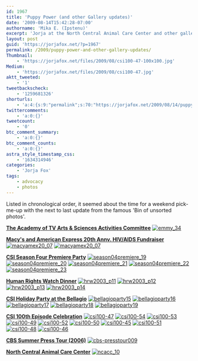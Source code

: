 ```yaml
---
id: 1967
title: 'Puppy Power (and other Gallery updates)'
date: '2009-08-14T15:42:28-07:00'
authorname: 'Mika E. (Ipstenu)'
excerpt: 'Jorja at the North Central Animal Care Center and other gallery photos that aren''t new, but hopefully they''re new to you.'
layout: post
guid: 'https://jorjafox.net/?p=1967'
permalink: /2009/puppy-power-and-other-gallery-updates/
Thumbnail:
    - 'https://jorjafox.net/files/2009/08/csi100-47-100x100.jpg'
Medium:
    - 'https://jorjafox.net/files/2009/08/csi100-47.jpg'
aktt_tweeted:
    - '1'
tweetbackscheck:
    - '1259681326'
shorturls:
    - 'a:4:{s:9:"permalink";s:70:"https://jorjafox.net/2009/08/14/puppy-power-and-other-gallery-updates/";s:7:"tinyurl";s:26:"http://tinyurl.com/yhdogba";s:4:"isgd";s:18:"http://is.gd/530Ct";s:5:"bitly";s:19:"http://bit.ly/761qS";}'
twittercomments:
    - 'a:0:{}'
tweetcount:
    - '0'
btc_comment_summary:
    - 'a:0:{}'
btc_comment_counts:
    - 'a:0:{}'
astra_style_timestamp_css:
    - '1634314946'
categories:
    - 'Jorja Fox'
tags:
    - advocacy
    - photos
---
```


Listed in chronological order, it seemed about the time for a weekend pick-me-up with the next to last update from the famous 'Bin of unsorted photos'.

**<a href="https://jorjafox.net/gallery/pub/csi/20020513-emmy">The Academy of TV Arts & Sciences Activities Committee</a>**
<a href="https://jorjafox.net/gallery/pub/csi/20020513-emmy/emmy_34.jpg"><img class="ZenphotoPress_thumb " alt="emmy_34" title="emmy_34" src="https://jorjafox.net/gallery/cache/pub/csi/20020513-emmy/emmy_34_200_cw200_ch200_thumb.jpg"  /></a>

**<a href="https://jorjafox.net/gallery/pub/advocacy/20020928-hiv/">Macy's and American Express 20th Annv. HIV/AIDS Fundraiser</a>**
<a href="https://jorjafox.net/gallery/pub/advocacy/20020928-hiv/macyamex20_07.jpg"><img class="ZenphotoPress_thumb " alt="macyamex20_07" title="macyamex20_07" src="https://jorjafox.net/gallery/cache/pub/advocacy/20020928-hiv/macyamex20_07_200_cw200_ch200_thumb.jpg"  /></a> <a href="https://jorjafox.net/gallery/pub/advocacy/20020928-hiv/macyamex20_08.jpg"><img class="ZenphotoPress_thumb " alt="macyamex20_07" title="macyamex20_08" src="https://jorjafox.net/gallery/cache/pub/advocacy/20020928-hiv/macyamex20_08_200_cw200_ch200_thumb.jpg"  /></a>

**<a href="https://jorjafox.net/gallery/pub/csi/20030800-premiere">CSI Season Four Premiere Party</a>**
<a href="https://jorjafox.net/gallery/pub/csi/20030800-premiere/season04premiere_19.jpg"><img class="ZenphotoPress_thumb " alt="season04premiere_19" title="season04premiere_19" src="https://jorjafox.net/gallery/cache/pub/csi/20030800-premiere/season04premiere_20_200_cw200_ch200_thumb.jpg"  /></a> <a href="https://jorjafox.net/gallery/pub/csi/20030800-premiere/season04premiere_20.jpg"><img class="ZenphotoPress_thumb " alt="season04premiere_20" title="season04premiere_20" src="https://jorjafox.net/gallery/cache/pub/csi/20030800-premiere/season04premiere_20_200_cw200_ch200_thumb.jpg"  /></a> <a href="https://jorjafox.net/gallery/pub/csi/20030800-premiere/season04premiere_21.jpg"><img class="ZenphotoPress_thumb " alt="season04premiere_21" title="season04premiere_21" src="https://jorjafox.net/gallery/cache/pub/csi/20030800-premiere/season04premiere_21_200_cw200_ch200_thumb.jpg"  /></a> <a href="https://jorjafox.net/gallery/pub/csi/20030800-premiere/season04premiere_22.jpg"><img class="ZenphotoPress_thumb " alt="season04premiere_22" title="season04premiere_22" src="https://jorjafox.net/gallery/cache/pub/csi/20030800-premiere/season04premiere_22_200_cw200_ch200_thumb.jpg"  /></a> <a href="https://jorjafox.net/gallery/pub/csi/20030800-premiere/season04premiere_23.jpg"><img class="ZenphotoPress_thumb " alt="season04premiere_23" title="season04premiere_23" src="https://jorjafox.net/gallery/cache/pub/csi/20030800-premiere/season04premiere_23_200_cw200_ch200_thumb.jpg"  /></a>

**<a href="https://jorjafox.net/gallery/pub/advocacy/20031118-hrwd">Human Rights Watch Dinner</a>**
<a href="https://jorjafox.net/gallery/pub/advocacy/20031118-hrwd/hrw2003_p11.jpg"><img class="ZenphotoPress_thumb " alt="hrw2003_p11" title="hrw2003_p11" src="https://jorjafox.net/gallery/cache/pub/advocacy/20031118-hrwd/hrw2003_p11_200_cw200_ch200_thumb.jpg"  /></a> <a href="https://jorjafox.net/gallery/pub/advocacy/20031118-hrwd/hrw2003_p12.jpg"><img class="ZenphotoPress_thumb " alt="hrw2003_p12" title="hrw2003_p12" src="https://jorjafox.net/gallery/cache/pub/advocacy/20031118-hrwd/hrw2003_p12_200_cw200_ch200_thumb.jpg"  /></a> <a href="https://jorjafox.net/gallery/pub/advocacy/20031118-hrwd/hrw2003_p13.jpg"><img class="ZenphotoPress_thumb " alt="hrw2003_p13" title="hrw2003_p13" src="https://jorjafox.net/gallery/cache/pub/advocacy/20031118-hrwd/hrw2003_p13_200_cw200_ch200_thumb.jpg"  /></a> <a href="https://jorjafox.net/gallery/pub/advocacy/20031118-hrwd/hrw2003_p14.jpg"><img class="ZenphotoPress_thumb " alt="hrw2003_p14" title="hrw2003_p14" src="https://jorjafox.net/gallery/cache/pub/advocacy/20031118-hrwd/hrw2003_p14_200_cw200_ch200_thumb.jpg"  /></a>

**<a href="https://jorjafox.net/gallery/pub/csi/20031213-bellagio">CSI Holiday Party at the Bellagio</a>**
<a href="https://jorjafox.net/gallery/pub/csi/20031213-bellagio/bellagioparty15.jpg"><img class="ZenphotoPress_thumb " alt="bellagioparty15" title="bellagioparty15" src="https://jorjafox.net/gallery/cache/pub/csi/20031213-bellagio/bellagioparty15_200_cw200_ch200_thumb.jpg"  /></a> <a href="https://jorjafox.net/gallery/pub/csi/20031213-bellagio/bellagioparty16.jpg"><img class="ZenphotoPress_thumb " alt="bellagioparty16" title="bellagioparty16" src="https://jorjafox.net/gallery/cache/pub/csi/20031213-bellagio/bellagioparty16_200_cw200_ch200_thumb.jpg"  /></a> <a href="https://jorjafox.net/gallery/pub/csi/20031213-bellagio/bellagioparty17.jpg"><img class="ZenphotoPress_thumb " alt="bellagioparty17" title="bellagioparty17" src="https://jorjafox.net/gallery/cache/pub/csi/20031213-bellagio/bellagioparty17_200_cw200_ch200_thumb.jpg"  /></a> <a href="https://jorjafox.net/gallery/pub/csi/20031213-bellagio/bellagioparty18.jpg"><img class="ZenphotoPress_thumb " alt="bellagioparty18" title="bellagioparty18" src="https://jorjafox.net/gallery/cache/pub/csi/20031213-bellagio/bellagioparty18_200_cw200_ch200_thumb.jpg"  /></a> <a href="https://jorjafox.net/gallery/pub/csi/20031213-bellagio/bellagioparty19.jpg"><img class="ZenphotoPress_thumb " alt="bellagioparty19" title="bellagioparty19" src="https://jorjafox.net/gallery/cache/pub/csi/20031213-bellagio/bellagioparty19_200_cw200_ch200_thumb.jpg"  /></a>

**<a href="https://jorjafox.net/gallery/pub/csi/20041112-100thep">CSI 100th Episode Celebration</a>**
<a href="https://jorjafox.net/gallery/pub/csi/20041112-100thep/csi100-47.jpg"><img class="ZenphotoPress_thumb " alt="csi100-47" title="csi100-47" src="https://jorjafox.net/gallery/cache/pub/csi/20041112-100thep/csi100-47_200_cw200_ch200_thumb.jpg"  /></a> <a href="https://jorjafox.net/gallery/pub/csi/20041112-100thep/csi100-54.jpg"><img class="ZenphotoPress_thumb " alt="csi100-54" title="csi100-54" src="https://jorjafox.net/gallery/cache/pub/csi/20041112-100thep/csi100-54_200_cw200_ch200_thumb.jpg"  /></a> <a href="https://jorjafox.net/gallery/pub/csi/20041112-100thep/csi100-53.jpg"><img class="ZenphotoPress_thumb " alt="csi100-53" title="csi100-53" src="https://jorjafox.net/gallery/cache/pub/csi/20041112-100thep/csi100-53_200_cw200_ch200_thumb.jpg"  /></a> <a href="https://jorjafox.net/gallery/pub/csi/20041112-100thep/csi100-49.jpg"><img class="ZenphotoPress_thumb " alt="csi100-49" title="csi100-49" src="https://jorjafox.net/gallery/cache/pub/csi/20041112-100thep/csi100-49_200_cw200_ch200_thumb.jpg"  /></a> <a href="https://jorjafox.net/gallery/pub/csi/20041112-100thep/csi100-52.jpg"><img class="ZenphotoPress_thumb " alt="csi100-52" title="csi100-52" src="https://jorjafox.net/gallery/cache/pub/csi/20041112-100thep/csi100-52_200_cw200_ch200_thumb.jpg"  /></a> <a href="https://jorjafox.net/gallery/pub/csi/20041112-100thep/csi100-50.jpg"><img class="ZenphotoPress_thumb " alt="csi100-50" title="csi100-50" src="https://jorjafox.net/gallery/cache/pub/csi/20041112-100thep/csi100-50_200_cw200_ch200_thumb.jpg"  /></a> <a href="https://jorjafox.net/gallery/pub/csi/20041112-100thep/csi100-45.jpg"><img class="ZenphotoPress_thumb " alt="csi100-45" title="csi100-45" src="https://jorjafox.net/gallery/cache/pub/csi/20041112-100thep/csi100-45_200_cw200_ch200_thumb.jpg"  /></a> <a href="https://jorjafox.net/gallery/pub/csi/20041112-100thep/csi100-51.jpg"><img class="ZenphotoPress_thumb " alt="csi100-51" title="csi100-51" src="https://jorjafox.net/gallery/cache/pub/csi/20041112-100thep/csi100-51_200_cw200_ch200_thumb.jpg"  /></a> <a href="https://jorjafox.net/gallery/pub/csi/20041112-100thep/csi100-48.jpg"><img class="ZenphotoPress_thumb " alt="csi100-48" title="csi100-48" src="https://jorjafox.net/gallery/cache/pub/csi/20041112-100thep/csi100-48_200_cw200_ch200_thumb.jpg"  /></a> <a href="https://jorjafox.net/gallery/pub/csi/20041112-100thep/csi100-46.jpg"><img class="ZenphotoPress_thumb " alt="csi100-46" title="csi100-46" src="https://jorjafox.net/gallery/cache/pub/csi/20041112-100thep/csi100-46_200_cw200_ch200_thumb.jpg"  /></a>

**<a href="https://jorjafox.net/gallery/pub/csi/20060716-cbspt">CBS Summer Press Tour (2006)</a>**
<a href="https://jorjafox.net/gallery/pub/csi/20060716-cbspt/cbs-presstour009.jpg"><img class="ZenphotoPress_thumb " alt="cbs-presstour009" title="cbs-presstour009" src="https://jorjafox.net/gallery/cache/pub/csi/20060716-cbspt/cbs-presstour009_200_cw200_ch200_thumb.jpg"  /></a>

**<a href="https://jorjafox.net/gallery/pub/animals/20061005-ncacc/">North Central Animal Care Center</a>**
<a href="https://jorjafox.net/gallery/pub/animals/20061005-ncacc/ncacc_10.jpg"><img class="ZenphotoPress_thumb " alt="ncacc_10" src="https://jorjafox.net/gallery/cache/pub/animals/20061005-ncacc/ncacc_10_200_cw200_ch200_thumb.jpg"  /></a>
